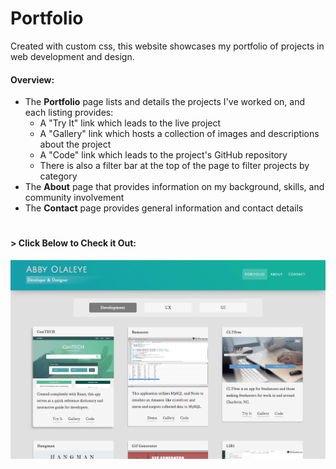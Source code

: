 # Portfolio

Created with custom css, this website showcases my portfolio of projects in web development and design.

#### Overview:
* The __Portfolio__ page lists and details the projects I've worked on, and each listing provides:
  * A "Try It" link which leads to the live project
  * A "Gallery" link which hosts a collection of images and descriptions about the project
  * A "Code" link which leads to the project's GitHub repository
  * There is also a filter bar at the top of the page to filter projects by category
* The __About__ page that provides information on my background, skills, and community involvement
* The __Contact__ page provides general information and contact details

#

#### > __Click Below to Check it Out:__
[![Portfolio](img/portfolio.png)](http://abbyolaleye.com/)
